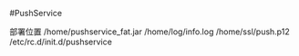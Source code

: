 #PushService

部署位置
/home/pushservice_fat.jar
/home/log/info.log
/home/ssl/push.p12
/etc/rc.d/init.d/pushservice

